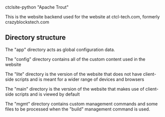 ctclsite-python "Apache Trout"

This is the website backend used for the website at ctcl-tech.com, formerly crazyblockstech.com

## Directory structure
The "app" directory acts as global configuration data.

The "config" directory contains all of the custom content used in the website

The "lite" directory is the version of the website that does not have client-side scripts and is meant for a wider range of devices and browsers

The "main" directory is the version of the website that makes use of client-side scripts and is viewed by default

The "mgmt" directory contains custom management commands and some files to be processed when the "build" management command is used.
